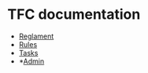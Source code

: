 # TFC documentation
* [Reglament](/reglament)
* [Rules](/rules)
* [Tasks](/tasks)
* *[Admin](/tasks/admin)
